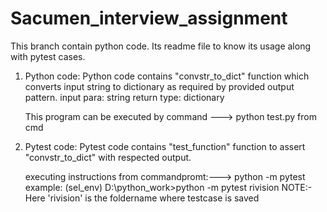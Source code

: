 # Sacumen_interview_assignment
This branch contain python code. Its readme file to know its usage along with pytest cases.
  1. Python code:
      Python code contains "convstr_to_dict" function which converts input string to dictionary as required by provided output pattern.
      input para: string
      return type: dictionary
      
      This program can be executed by command ---> python test.py from cmd
  2. Pytest code:
      Pytest code contains "test_function" function to assert "convstr_to_dict" with respected output.
      
      executing instructions from commandpromt:---> python -m pytest <path for parentfolder of testcase>
                                                    example: (sel_env) D:\python_work>python -m pytest rivision
                                                    NOTE:- Here 'rivision' is the foldername where testcase is saved
